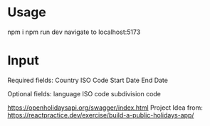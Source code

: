 # Usage

npm i
npm run dev
navigate to localhost:5173

# Input
Required fields: 
Country ISO Code
Start Date
End Date

Optional fields:
language ISO code
subdivision code

https://openholidaysapi.org/swagger/index.html
Project Idea from: https://reactpractice.dev/exercise/build-a-public-holidays-app/
